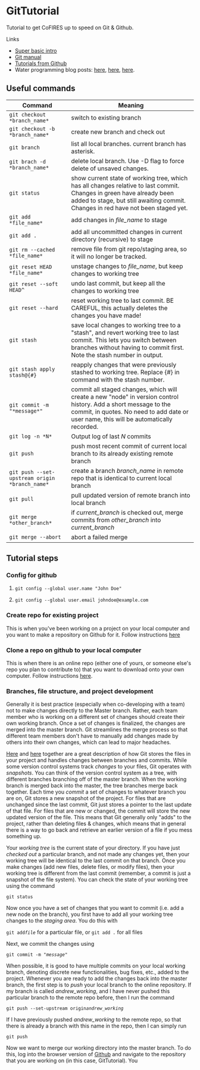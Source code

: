 # GitTutorial

Tutorial to get CoFIRES up to speed on Git & Github.

Links
- [Super basic intro](https://product.hubspot.com/blog/git-and-github-tutorial-for-beginners)
- [Git manual](https://git-scm.com/book/en/v1/Getting-Started-Git-Basics)
- [Tutorials from Github](https://lab.github.com/)
- Water programming blog posts: [here](https://waterprogramming.wordpress.com/2014/09/29/getting-started-git-and-github/), [here](https://waterprogramming.wordpress.com/2012/10/29/intro-to-git-part-1-local-version-control/), [here](https://waterprogramming.wordpress.com/2012/10/29/intro-to-git-part-2-remote-repositories/).

## Useful commands
Command | Meaning
--------|--------
`git checkout *branch_name*` | switch to existing branch 
`git checkout -b *branch_name*` | create new branch and check out
`git branch` | list all local branches. current branch has asterisk.
`git brach -d *branch_name*` | delete local branch. Use -D flag to force delete of unsaved changes.
`git status` | show current state of working tree, which has all changes relative to last commit. Changes in green have already been added to stage, but still awaiting commit. Changes in red have not been staged yet.
`git add *file_name*` | add changes in *file_name* to stage
`git add .` | add all uncommitted changes in current directory (recursive) to stage
`git rm --cached *file_name*` | remove file from git repo/staging area, so it will no longer be tracked.
`git reset HEAD *file_name*` | unstage changes to *file_name*, but keep changes to working tree
`git reset --soft HEAD^` | undo last commit, but keep all the changes to working tree
`git reset --hard` | reset working tree to last commit. BE CAREFUL, this actually deletes the changes you have made!
`git stash` | save local changes to working tree to a "stash", and revert working tree to last commit. This lets you switch between branches without having to commit first. Note the stash number in output.
`git stash apply stash@{#}` | reapply changes that were previously stashed to working tree. Replace {#} in command with the stash number.
`git commit -m "*message*"` | commit all staged changes, which will create a new "node" in version control history. Add a short message  to the commit, in quotes. No need to add date or user name, this will be automatically recorded.
`git log -n *N* `| Output log of last *N* commits
`git push `| push most recent commit of current local branch to its already existing remote  branch
`git push --set-upstream origin *branch_name*` | create a branch *branch_name* in remote repo that is identical to current local branch
`git pull` | pull updated version of remote branch into local branch
`git merge *other_branch*` | if *current_branch* is checked out, merge commits from *other_branch* into *current_branch*
`git merge --abort` | abort a failed merge

## Tutorial steps
### Config for github
1. `git config --global user.name "John Doe"`

1. `git config --global user.email johndoe@example.com`

### Create repo for existing project
This is when you've been working on a project on your local computer and you want to make a repository on Github for it. Follow instructions [here](https://help.github.com/en/articles/adding-an-existing-project-to-github-using-the-command-line)

### Clone a repo on github to your local computer
This is when there is an online repo (either one of yours, or someone else's repo you plan to contribute to) that you want to download onto your own computer. Follow instructions [here](https://help.github.com/en/articles/cloning-a-repository).

### Branches, file structure, and project development
Generally it is best practice (especially when co-developing with a team) not to make changes directly to the Master branch. Rather, each team member who is working on a different set of changes should create their own working branch. Once a set of changes is finalized, the changes are merged into the master branch. Git streamlines the merge process so that different team members don't have to manually add changes made by others into their own changes, which can lead to major headaches.

[Here](https://git-scm.com/book/en/v2/Getting-Started-What-is-Git%3F) and [here](https://git-scm.com/book/en/v2/Git-Basics-Recording-Changes-to-the-Repository) together are a great description of how Git stores the files in your project and handles changes between branches and commits. While some version control systems track *changes* to your files, Git operates with *snapshots*. You can think of the version control system as a tree, with different branches branching off of the master branch. When the working branch is merged back into the master, the tree branches merge back together. Each time you *commit* a set of changes to whatever branch you are on, Git stores a new snapshot of the project. For files that are unchanged since the last commit, Git just stores a pointer to the last update of that file. For files that are new or changed, the commit will store the new updated version of the file. This means that Git generally only "adds" to the project, rather than deleting files & changes, which means that in general there is a way to go back and retrieve an earlier version of a file if you mess something up.

Your *working tree* is the current state of your directory. If you have just *checked out* a particular branch, and not made any changes yet, then your working tree will be identical to the last commit on that branch. Once you make changes (add new files, delete files, or modify files), then your working tree is different from the last commit (remember, a commit is just a snapshot of the file system). You can check the state of your working tree using the command

`git status`

Now once you have a set of changes that you want to commit (i.e. add a new node on the branch), you first have to add all your working tree changes to the *staging area*. You do this with

`git add`*`file`* for a particular file, or `git add .` for all files

Next, we commit the changes using

`git commit -m "`*`message`*`"`

When possible, it is good to have multiple commits on your local working branch, denoting discrete new functionalities, bug fixes, etc., added to the project. Whenever you are ready to add the changes back into the master branch, the first step is to *push* your local branch to the online repository. If my branch is called *andrew_working*, and I have never pushed this particular branch to the remote repo before, then I run the command

`git push --set-upstream origin`*`andrew_working`*

If I have previously pushed *andrew_working* to the remote repo, so that there is already a branch with this name in the repo, then I can simply run

`git push`

Now we want to merge our working directory into the master branch. To do this, log into the browser version of [Github](https://github.com/) and navigate to the repository that you are working on (in this case, GitTutorial). You
